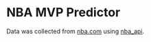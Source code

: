 # NBA MVP Predictor
Data was collected from [nba.com](https://www.nba.com/) using [nba_api](https://github.com/swar/nba_api). 
